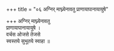 +++
title = "०६ अग्निर् माघ्न्येनावतु प्राणायापानायायुषे"

+++
अग्निर् माघ्न्येनावतु  
प्राणायापानायायुषे ।  
वर्चस ओजसे तेजसे  
स्वस्तये सुभूतये स्वाहा ॥